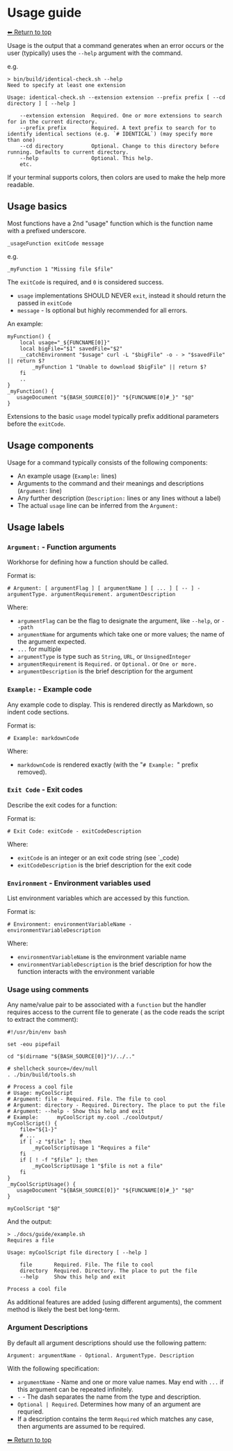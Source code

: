# Usage guide

[⬅ Return to top](../index.md)

Usage is the output that a command generates when an error occurs or the user (typically) uses the `--help` argument
with the command.

e.g.

    > bin/build/identical-check.sh --help
    Need to specify at least one extension

    Usage: identical-check.sh --extension extension --prefix prefix [ --cd directory ] [ --help ]

        --extension extension  Required. One or more extensions to search for in the current directory.
        --prefix prefix        Required. A text prefix to search for to identify identical sections (e.g. `# IDENTICAL`) (may specify more than one)
        --cd directory         Optional. Change to this directory before running. Defaults to current directory.
        --help                 Optional. This help.
        etc.

If your terminal supports colors, then colors are used to make the help more readable.

## Usage basics

Most functions have a 2nd "usage" function which is the function name with a prefixed underscore.

    _usageFunction exitCode message

e.g.

    _myFunction 1 "Missing file $file"

The `exitCode` is required, and `0` is considered success.

- `usage` implementations SHOULD NEVER `exit`, instead it should return the passed in `exitCode`
- `message` - Is optional but highly recommended for all errors.

An example:

    myFunction() {
        local usage="_${FUNCNAME[0]}"
        local bigFile="$1" savedFile="$2"
        __catchEnvironment "$usage" curl -L "$bigFile" -o - > "$savedFile" || return $?
            _myFunction 1 "Unable to download $bigFile" || return $?
        fi
        ..
    }
    _myFunction() {
       usageDocument "${BASH_SOURCE[0]}" "${FUNCNAME[0]#_}" "$@"
    }

Extensions to the basic `usage` model typically prefix additional parameters before the `exitCode`.

## Usage components

Usage for a command typically consists of the following components:

- An example usage (`Example:` lines)
- Arguments to the command and their meanings and descriptions (`Argument:` line)
- Any further description (`Description:` lines or any lines without a label)
- The actual `usage` line can be inferred from the `Argument:`

## Usage labels

### `Argument:` - Function arguments

Workhorse for defining how a function should be called.

Format is:

    # Argument: [ argumentFlag ] [ argumentName ] [ ... ] [ -- ] - argumentType. argumentRequirement. argumentDescription

Where:

- `argumentFlag` can be the flag to designate the argument, like `--help`, or `--path`
- `argumentName` for arguments which take one or more values; the name of the argument expected.
- `...` for multiple
- `argumentType` is type such as `String`, `URL`, or `UnsignedInteger`
- `argumentRequirement` is `Required.` or `Optional.` or `One or more.`
- `argumentDescription` is the brief description for the argument

### `Example:` - Example code

Any example code to display. This is rendered directly as Markdown, so indent code sections.

Format is:

    # Example: markdownCode

Where:

- `markdownCode` is rendered exactly (with the "`# Example: `" prefix removed).

### `Exit Code` - Exit codes

Describe the exit codes for a function:

Format is:

    # Exit Code: exitCode - exitCodeDescription

Where:

- `exitCode` is an integer or an exit code string (see `_code)
- `exitCodeDescription` is the brief description for the exit code

### `Environment` - Environment variables used

List environment variables which are accessed by this function.

Format is:

    # Environment: environmentVariableName - environmentVariableDescription

Where:

- `environmentVariableName` is the environment variable name
- `environmentVariableDescription` is the brief description for how the function interacts with the environment variable

### Usage using comments

Any name/value pair to be associated with a `function` but the handler requires access to the current file to generate (
as the code reads the script to extract the comment):

    #!/usr/bin/env bash

    set -eou pipefail

    cd "$(dirname "${BASH_SOURCE[0]}")/../.."

    # shellcheck source=/dev/null
    . ./bin/build/tools.sh

    # Process a cool file
    # Usage: myCoolScript
    # Argument: file - Required. File. The file to cool
    # Argument: directory - Required. Directory. The place to put the file
    # Argument: --help - Show this help and exit
    # Example:      myCoolScript my.cool ./coolOutput/
    myCoolScript() {
        file="${1-}"
        # ...
        if [ -z "$file" ]; then
            _myCoolScriptUsage 1 "Requires a file"
        fi
        if [ ! -f "$file" ]; then
            _myCoolScriptUsage 1 "$file is not a file"
        fi
    }
    _myCoolScriptUsage() {
       usageDocument "${BASH_SOURCE[0]}" "${FUNCNAME[0]#_}" "$@"
    }

    myCoolScript "$@"

And the output:

    > ./docs/guide/example.sh
    Requires a file

    Usage: myCoolScript file directory [ --help ]

        file       Required. File. The file to cool
        directory  Required. Directory. The place to put the file
        --help     Show this help and exit

    Process a cool file

As additional features are added (using different arguments), the comment method is likely the best bet long-term.

### Argument Descriptions

By default all argument descriptions should use the following pattern:

    Argument: argumentName - Optional. ArgumentType. Description 

With the following specification:

- `argumentName` - Name and one or more value names. May end with `...` if this argument can be repeated infinitely.
- `-` - The dash separates the name from the type and description.
- `Optional | Required`. Determines how many of an argument are requried.
- If a description contains the term `Required` which matches any case, then arguments are assumed to be required.

[⬅ Return to top](../index.md)
